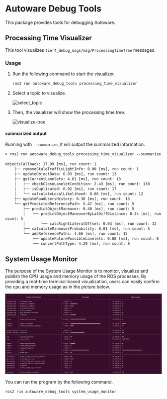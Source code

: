 # Autoware Debug Tools

This package provides tools for debugging Autoware.

## Processing Time Visualizer

This tool visualizes `tier4_debug_msgs/msg/ProcessingTimeTree` messages.

### Usage

1. Run the following command to start the visualizer.

   ```bash
   ros2 run autoware_debug_tools processing_time_visualizer
   ```

2. Select a topic to visualize.

   ![select_topic](images/select-topic.png)

3. Then, the visualizer will show the processing time tree.

   ![visualize-tree](images/visualize-tree.png)

#### summarized output

Running with `--summarize`, it will output the summarized information.

```Text
> ros2 run autoware_debug_tools processing_time_visualizer --summarize

objectsCallback: 17.99 [ms], run count: 1
    ├── removeStaleTrafficLightInfo: 0.00 [ms], run count: 1
    ├── updateObjectData: 0.03 [ms], run count: 13
    ├── getCurrentLanelets: 4.81 [ms], run count: 13
    │   ├── checkCloseLaneletCondition: 2.43 [ms], run count: 130
    │   ├── isDuplicated: 0.02 [ms], run count: 17
    │   └── calculateLocalLikelihood: 0.66 [ms], run count: 12
    ├── updateRoadUsersHistory: 0.30 [ms], run count: 13
    └── getPredictedReferencePath: 5.47 [ms], run count: 5
        ├── predictObjectManeuver: 0.40 [ms], run count: 5
        │   └── predictObjectManeuverByLatDiffDistance: 0.34 [ms], run count: 5
        │       └── calcRightLateralOffset: 0.03 [ms], run count: 12
        ├── calculateManeuverProbability: 0.01 [ms], run count: 5
        └── addReferencePaths: 4.66 [ms], run count: 15
            ├── updateFuturePossibleLanelets: 0.08 [ms], run count: 8
            └── convertPathType: 4.29 [ms], run count: 8

```

## System Usage Monitor

The purpose of the System Usage Monitor is to monitor, visualize and publish the CPU usage and memory usage of the ROS processes. By providing a real-time terminal-based visualization, users can easily confirm the cpu and memory usage as in the picture below.

![system_usage_monitor](images/system_usage_monitor.png)

You can run the program by the following command.

```bash
ros2 run autoware_debug_tools system_usage_monitor
```
